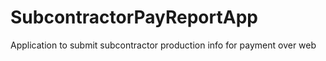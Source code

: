 # SubcontractorPayReportApp
Application to submit subcontractor production info for payment over web
